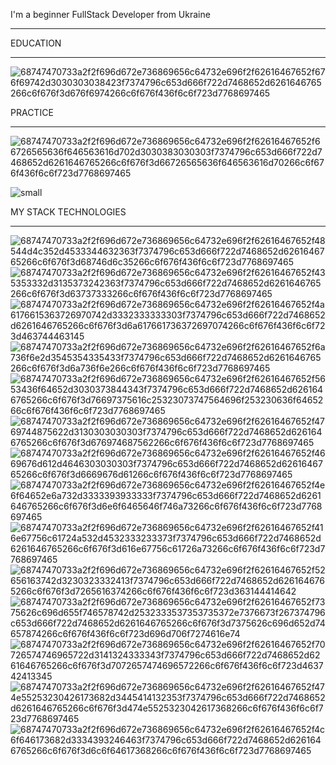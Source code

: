I'm a beginner FullStack Developer from Ukraine
_________________________________________________________________
EDUCATION
_____
![68747470733a2f2f696d672e736869656c64732e696f2f62616467652f676f69742d3030303038423f7374796c653d666f722d7468652d6261646765266c6f676f3d676f6974266c6f676f436f6c6f723d7768697465](https://user-images.githubusercontent.com/102794464/217451343-c24200ce-71e9-4452-b1d0-ddf89893a03f.svg)

PRACTICE
________________

![68747470733a2f2f696d672e736869656c64732e696f2f62616467652f66726565636f646563616d702d3030383030303f7374796c653d666f722d7468652d6261646765266c6f676f3d66726565636f646563616d70266c6f676f436f6c6f723d7768697465](https://user-images.githubusercontent.com/102794464/217452158-4d43a71e-e562-4ec8-83b5-fb4d1be2fe64.svg)


![small](https://user-images.githubusercontent.com/102794464/217452464-c825d7b5-61e1-42c7-8e6d-c15caa2397fc.svg)


MY STACK TECHNOLOGIES
___
![68747470733a2f2f696d672e736869656c64732e696f2f62616467652f48544d4c352d4533344632363f7374796c653d666f722d7468652d6261646765266c6f676f3d68746d6c35266c6f676f436f6c6f723d7768697465](https://user-images.githubusercontent.com/102794464/217493344-ac4c6d9a-ed89-4c1b-9114-c4fd11a331f9.svg)
![68747470733a2f2f696d672e736869656c64732e696f2f62616467652f435353332d3135373242363f7374796c653d666f722d7468652d6261646765266c6f676f3d63737333266c6f676f436f6c6f723d7768697465](https://user-images.githubusercontent.com/102794464/217493410-57887b6a-96ae-4671-96f2-eb196ce94bc9.svg)
![68747470733a2f2f696d672e736869656c64732e696f2f62616467652f4a6176615363726970742d3332333333303f7374796c653d666f722d7468652d6261646765266c6f676f3d6a617661736372697074266c6f676f436f6c6f723d463744463145](https://user-images.githubusercontent.com/102794464/217493486-21a3b25a-b467-4835-8bf3-7a49fc0c04cf.svg)
![68747470733a2f2f696d672e736869656c64732e696f2f62616467652f6a736f6e2d3545354335433f7374796c653d666f722d7468652d6261646765266c6f676f3d6a736f6e266c6f676f436f6c6f723d7768697465](https://user-images.githubusercontent.com/102794464/217493569-2e853fc9-2ec4-4e9f-bb6c-545a06d6251d.svg)
![68747470733a2f2f696d672e736869656c64732e696f2f62616467652f5653436f64652d3030373844343f7374796c653d666f722d7468652d6261646765266c6f676f3d76697375616c25323073747564696f253230636f6465266c6f676f436f6c6f723d7768697465](https://user-images.githubusercontent.com/102794464/217493731-60802a5b-bf77-44c0-900b-ea8ac53104fa.svg)
![68747470733a2f2f696d672e736869656c64732e696f2f62616467652f4769744875622d3130303030303f7374796c653d666f722d7468652d6261646765266c6f676f3d676974687562266c6f676f436f6c6f723d7768697465](https://user-images.githubusercontent.com/102794464/217493833-3e588761-d291-45c1-85c9-739a95e48bb9.svg)
![68747470733a2f2f696d672e736869656c64732e696f2f62616467652f4669676d612d4646303030303f7374796c653d666f722d7468652d6261646765266c6f676f3d6669676d61266c6f676f436f6c6f723d7768697465](https://user-images.githubusercontent.com/102794464/217493897-e69d8449-7763-4fcc-a0a8-938c69c560e2.svg)
![68747470733a2f2f696d672e736869656c64732e696f2f62616467652f4e6f64652e6a732d3333393933333f7374796c653d666f722d7468652d6261646765266c6f676f3d6e6f6465646f746a73266c6f676f436f6c6f723d7768697465](https://user-images.githubusercontent.com/102794464/217493971-2a227c77-fa6b-4532-b032-0060fa40f21f.svg)
![68747470733a2f2f696d672e736869656c64732e696f2f62616467652f416e67756c61724a532d4532333233373f7374796c653d666f722d7468652d6261646765266c6f676f3d616e67756c61726a73266c6f676f436f6c6f723d7768697465](https://user-images.githubusercontent.com/102794464/217494024-af50d37e-1ad4-441d-9638-016504e036f9.svg)
![68747470733a2f2f696d672e736869656c64732e696f2f62616467652f52656163742d3230323332413f7374796c653d666f722d7468652d6261646765266c6f676f3d7265616374266c6f676f436f6c6f723d363144414642](https://user-images.githubusercontent.com/102794464/217494127-2f32d7e3-1c7f-4fe8-ae51-5ec0831ee83c.svg)
![68747470733a2f2f696d672e736869656c64732e696f2f62616467652f7375626c696d655f746578742d2532333537353735372e7376673f267374796c653d666f722d7468652d6261646765266c6f676f3d7375626c696d652d74657874266c6f676f436f6c6f723d696d706f7274616e74](https://user-images.githubusercontent.com/102794464/217494192-9974c1f1-606d-483d-adda-bd726055c2d7.svg)
![68747470733a2f2f696d672e736869656c64732e696f2f62616467652f70726574746965722d3141324333343f7374796c653d666f722d7468652d6261646765266c6f676f3d7072657474696572266c6f676f436f6c6f723d463742413345](https://user-images.githubusercontent.com/102794464/217494229-cbd086b3-4136-4e54-8675-4e23cac16263.svg)
![68747470733a2f2f696d672e736869656c64732e696f2f62616467652f474e55253230426173682d3445414132353f7374796c653d666f722d7468652d6261646765266c6f676f3d474e5525323042617368266c6f676f436f6c6f723d7768697465](https://user-images.githubusercontent.com/102794464/217494274-6a1c53b0-e77c-4ce5-b4de-4ca6bb314936.svg)
![68747470733a2f2f696d672e736869656c64732e696f2f62616467652f4c6f646173682d3334393246463f7374796c653d666f722d7468652d6261646765266c6f676f3d6c6f64617368266c6f676f436f6c6f723d7768697465](https://user-images.githubusercontent.com/102794464/217494356-ddaa73db-080f-4ddb-aea3-d4c125a76be7.svg)
